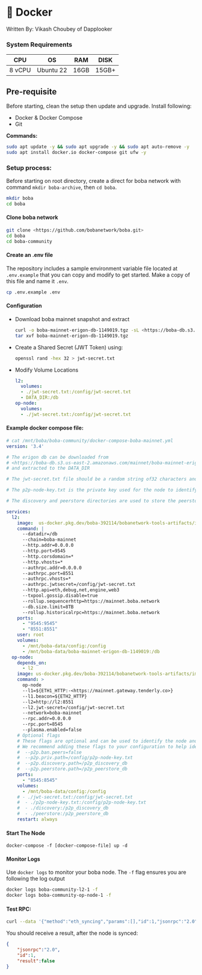 # 🐳 Docker

Written By: Vikash Choubey of Dapplooker

### System Requirements

| CPU    | OS        | RAM  | DISK  |
| ------ | --------- | ---- | ----- |
| 8 vCPU | Ubuntu 22 | 16GB | 15GB+ |

## Pre-requisite

Before starting, clean the setup then update and upgrade. Install following:

* Docker & Docker Compose
* Git

**Commands:**

```bash
sudo apt update -y && sudo apt upgrade -y && sudo apt auto-remove -y
sudo apt install docker.io docker-compose git ufw -y
```

### Setup process:

Before starting on root directory, create a direct for boba network with command `mkdir boba-archive`, then `cd boba`.

```bash
mkdir boba
cd boba
```

#### Clone boba network

```bash
git clone <https://github.com/bobanetwork/boba.git>
cd boba
cd boba-community
```

#### **Create an .env file**

The repository includes a sample environment variable file located at `.env.example` that you can copy and modify to get started. Make a copy of this file and name it `.env`.

```bash
cp .env.example .env
```

#### **Configuration**

*   Download boba mainnet snapshot and extract

    ```bash
    curl -o boba-mainnet-erigon-db-1149019.tgz -sL <https://boba-db.s3.us-east-2.amazonaws.com/mainnet/boba-mainnet-erigon-db-1149019.tgz>
    tar xvf boba-mainnet-erigon-db-1149019.tgz
    ```
*   Create a Shared Secret (JWT Token) using:

    ```bash
    openssl rand -hex 32 > jwt-secret.txt
    ```
*   Modify Volume Locations

    ```yaml
    l2:
      volumes:
      - ./jwt-secret.txt:/config/jwt-secret.txt
      - DATA_DIR:/db
    op-node:
      volumes:
      - ./jwt-secret.txt:/config/jwt-secret.txt
    ```

#### Example docker compose file:

```yaml
# cat /mnt/boba/boba-community/docker-compose-boba-mainnet.yml
version: '3.4'

# The erigon db can be downloaded from
# <https://boba-db.s3.us-east-2.amazonaws.com/mainnet/boba-mainnet-erigon-db-1149019.tgz>
# and extracted to the DATA_DIR

# The jwt-secret.txt file should be a random string of32 characters and should be kept secret.

# The p2p-node-key.txt is the private key used for the node to identify itself.

# The discovery and peerstore directories are used to store the peerstore and discovery data.

services:
  l2:
    image:  us-docker.pkg.dev/boba-392114/bobanetwork-tools-artifacts/images/op-erigon:v1.1.5
    command: |
      --datadir=/db
      --chain=boba-mainnet
      --http.addr=0.0.0.0
      --http.port=9545
      --http.corsdomain=*
      --http.vhosts=*
      --authrpc.addr=0.0.0.0
      --authrpc.port=8551
      --authrpc.vhosts=*
      --authrpc.jwtsecret=/config/jwt-secret.txt
      --http.api=eth,debug,net,engine,web3
      --txpool.gossip.disable=true
      --rollup.sequencerhttp=https://mainnet.boba.network
      --db.size.limit=8TB
      --rollup.historicalrpc=https://mainnet.boba.network
    ports:
      - "9545:9545"
      - "8551:8551"
    user: root
    volumes:
      - /mnt/boba-data/config:/config
      - /mnt/boba-data/boba-mainnet-erigon-db-1149019:/db
  op-node:
    depends_on:
      - l2
    image: us-docker.pkg.dev/boba-392114/bobanetwork-tools-artifacts/images/op-node:v1.6.3
    command: >
      op-node
      --l1=${ETH1_HTTP:-<https://mainnet.gateway.tenderly.co>}
      --l1.beacon=${ETH2_HTTP}
      --l2=http://l2:8551
      --l2.jwt-secret=/config/jwt-secret.txt
      --network=boba-mainnet
      --rpc.addr=0.0.0.0
      --rpc.port=8545
      --plasma.enabled=false
    # Optional flags
    # These flags are optional and can be used to identify the node and store the peerstore and discovery data.
    # We recommend adding these flags to your configuration to help identify your node and store the peerstore and discovery data.
    #  --p2p.ban.peers=false
    #  --p2p.priv.path=/config/p2p-node-key.txt
    #  --p2p.discovery.path=/p2p_discovery_db
    #  --p2p.peerstore.path=/p2p_peerstore_db
    ports:
      - "8545:8545"
    volumes:
      - /mnt/boba-data/config:/config
    # - ./jwt-secret.txt:/config/jwt-secret.txt
    #  - ./p2p-node-key.txt:/config/p2p-node-key.txt
    #  - ./discovery:/p2p_discovery_db
    #  - ./peerstore:/p2p_peerstore_db
    restart: always
```

#### **Start The Node**

`docker-compose -f [docker-compose-file] up -d`

#### **Monitor Logs**

Use `docker logs` to monitor your boba node. The `-f` flag ensures you are following the log output

```bash
docker logs boba-community-l2-1 -f
docker logs boba-community-op-node-1 -f
```

#### **Test RPC:**

```bash
curl --data '{"method":"eth_syncing","params":[],"id":1,"jsonrpc":"2.0"}' -H "Content-Type: application/json" -X POST https://{DOMAIN}
```

You should receive a result, after the node is synced:

```json
{
	"jsonrpc":"2.0",
	"id":1,
	"result":false
}
```
